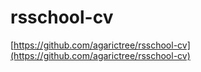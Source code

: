 # rsschool-cv

[https://github.com/agarictree/rsschool-cv](https://github.com/agarictree/rsschool-cv)


